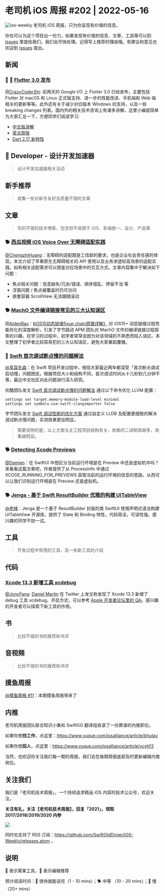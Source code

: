 # 老司机 iOS 周报 #202 | 2022-05-16

![ios-weekly](https://github.com/SwiftOldDriver/iOS-Weekly/blob/master/assets/ios-weekly.png?raw=true)
老司机 iOS 周报，只为你呈现有价值的信息。

你也可以为这个项目出一份力，如果发现有价值的信息、文章、工具等可以到 [Issues](https://github.com/SwiftOldDriver/iOS-Weekly/issues) 里提给我们，我们会尽快处理。记得写上推荐的理由哦。有建议和意见也欢迎到 [Issues](https://github.com/SwiftOldDriver/iOS-Weekly/issues) 提出。

## 新闻

### 🌟 🐢 [Flutter 3.0 发布](https://mp.weixin.qq.com/s/7glBeUReiNytWqsNLhi7sA)

[@CrazyCoderShi](https://github.com/CrazyCoderShi): 前两天的 Google I/O 上 Flutter 3.0 已经发布，主要包括 Flutter 对 macOS 和 Linux 正式版支持、进一步的性能改进、手机端和 Web 端相关的更新等等。此外还有关于减少对旧版本 Windows 的支持，以及一些 breaking changes 列表。国内外的相关技术咨询上有诸多讲解，这里小编就简单为大家汇总一下，方便同学们阅读学习:

- [中文版讲解](https://mp.weixin.qq.com/s/7glBeUReiNytWqsNLhi7sA)
- [英文原版](https://medium.com/flutter/whats-new-in-flutter-3-8c74a5bc32d0)
- [Dart 2.17 新特性](https://medium.com/dartlang/dart-2-17-b216bfc80c5d)

##  Developer - 设计开发加速器

> 设计开发加速器相关活动

## 新手推荐

> 收集一些对新手友好且质量不错的文章

## 文章

> 写的不错的技术博客，包含但不局限于 iOS、多端统一、设计、产品等

### 🐕 [西瓜视频 iOS Voice Over 无障碍适配实践](https://mp.weixin.qq.com/s/cVEPN28XOBs6XNy0PDGudg)

[@ChengzhiHuang](https://github.com/ChengzhiHuang)：无障碍的适配既是工信部的要求，也是企业社会责任感的体现。本文介绍了苹果原生无障碍相关的 API 使用以及业务渗透较高场景的适配实践。如有相关适配需求可以借鉴对应场景中的交互方式。文章内容集中于解决如下问题：
- 焦点相关问题：信息缺失/冗余/错误、顺序错乱、停留不当 等
- 浮窗问题 / 焦点被覆盖时仍可访问
- 嵌套容器 ScrollView 无法跟随滚动

### 🐕 [MachO 文件编译链接常见的三大认知误区](https://mp.weixin.qq.com/s/XpMcSzEayM-cBT4-jRr9kA)

[@AidenRao](https://weibo.com/AidenRao)：[《iOS15动态链接fixup chain原理详解》](https://mp.weixin.qq.com/s?__biz=Mzg2NTYyMjYxNg==&mid=2247486514&idx=1&sn=2fb1b443dafebd7bffd47cd53d170d8e&scene=21#wechat_redirect) 对 iOS15+ 动态链接过程性能优化的深度解析，引发了字节跳动 APM 团队对 MachO 文件的编译链接过程探索的兴趣。在学习的过程中，初学者常常会因为对该领域的不熟悉而陷入误区。本文整理了初学者比较容易犯的三大认知误区，避免大家重蹈覆辙。

### 🐢 [Swift 首次调试断点慢的问题解法](https://mp.weixin.qq.com/s/n6cRVhr5Sw1CSOqAYWiBRw)

[@享耳先森](https://github.com/iblacksun)：在 Swift 项目开发过程中，相信大家最近两年都深受「首次断点调试启动慢」问题困扰，根据项目大小和结构不同，首次调试时间从十几秒到几分钟不等，最近中文社区对此问题进行深入研究。

优酷团队发文 [Swift 首次调试断点慢的问题解法](https://mp.weixin.qq.com/s/n6cRVhr5Sw1CSOqAYWiBRw) 通过以下命令优化 LLVM 配置：
```
settings set target.memory-module-load-level minimal
settings set symbols.use-swift-clangimporter false
```
字节团队发文 [Swift 调试性能的优化方案](https://mp.weixin.qq.com/s/TXrY1bbSdYCkaeE8aq2NKg) 通过自定义 LLDB 及配置更细致的解决调试断点慢问题，实测效果更加明显。

>需要说明的是，以上方案与主工程项目结构有关，依赖的二进制库越多，效果越明显。

### 🐕 [Detecting Xcode Previews](https://www.createwithswift.com/detecting-xcode-previews/)

[@Damien](https://github.com/ZengyiMa)：在 SwiftUI 中想区分当前运行环境是在 Preview 中还是虚拟机中吗？来看看这篇文章吧，作者提供了从 ProcessInfo 中通过 XCODE_RUNNING_FOR_PREVIEWS 获取当前的运行环境的信息的思路，从而可以让我们识别运行环境是在 Preview 还是虚拟机。

### 🐕 [Jenga - 基于 Swift ResultBuilder 优雅的构建 UITableView](https://github.com/fanglinwei/Jenga)

[@老峰](https://github.com/gesantung)：Jenga 是一个基于 ResultBuilder 封装的类 SwiftUI 使用声明式语法构建 UITableView 开源库，提供了 State 和 Binding 特性，代码简洁，可读性强，感兴趣的同学不妨一试。


## 工具

> 开发过程中常用的工具，及一些新工具的介绍

## 代码

### [Xcode 13.3 新增工具 xcdebug](https://twitter.com/dmartincy/status/1504154612634431499)

[@JonyFang](https://github.com/JonyFang): [Daniel Martín](https://twitter.com/dmartincy) 在 Twitter 上发文称发现了 Xcode 13.3 新增了 debug 工具 xcdebug，开启方式，可以参考 [Apple 开发者论坛里的 QA](https://developer.apple.com/forums/thread/702550)。感兴趣的开发者可以探索下新工具的作用。

## 书

> 比较不错的书的推荐和书评

## 音视频

> 比较不错的书的推荐和书评

## 摸鱼周报

[@摸鱼周报 #11](https://mp.weixin.qq.com/s/hE9wYlLX8F1sKjIF5eIPVQ)：本期摸鱼周报带来了

## 内推

老司机周报团队联合知识小集和 SwiftGG 翻译组收录了一份靠谱的内推职位。

如果你想**找工作**，点这里：https://www.yuque.com/iosalliance/article/bhutav

如果你想**招人**，点这里：https://www.yuque.com/iosalliance/article/ycyhf3

当然，也欢迎你关注我们每一期的周报，我们会在每期周报底部及时更新编辑内推岗位。

## 关注我们

我们是「老司机技术周报」，一个持续追求精品 iOS 内容的技术公众号，欢迎关注。

**关注有礼，关注【老司机技术周报】，回复「2021」，领取 2017/2018/2019/2020 内参**

![](https://github.com/SwiftOldDriver/iOS-Weekly/blob/master/assets/qrcode_for_wechat.jpg?raw=true)

同时也支持了 RSS 订阅：https://github.com/SwiftOldDriver/iOS-Weekly/releases.atom 。

## 说明

🚧 表示需某工具，🌟 表示编辑推荐

预计阅读时间：🐎 很快就能读完（1 - 10 mins）；🐕 中等 （10 - 20 mins）；🐢 慢（20+ mins）
